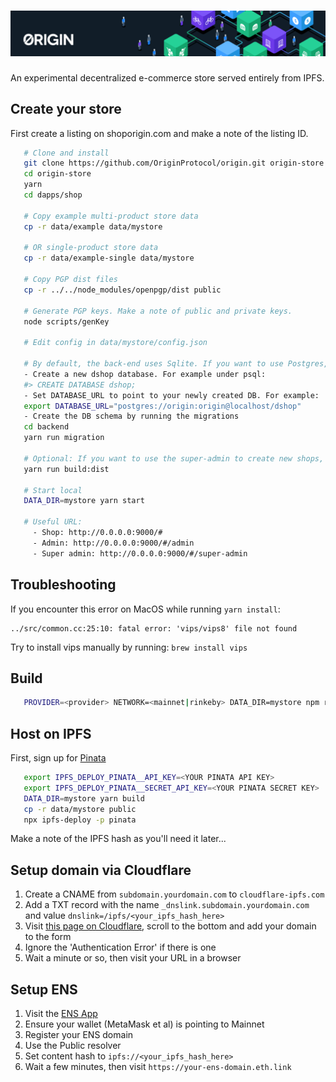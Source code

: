 # ![Origin Protocol](../marketplace/data/origin-header.png)

An experimental decentralized e-commerce store served entirely from IPFS.

## Create your store

First create a listing on shoporigin.com and make a note of the listing ID.

```sh
   # Clone and install
   git clone https://github.com/OriginProtocol/origin.git origin-store
   cd origin-store
   yarn
   cd dapps/shop

   # Copy example multi-product store data
   cp -r data/example data/mystore

   # OR single-product store data
   cp -r data/example-single data/mystore

   # Copy PGP dist files
   cp -r ../../node_modules/openpgp/dist public

   # Generate PGP keys. Make a note of public and private keys.
   node scripts/genKey

   # Edit config in data/mystore/config.json

   # By default, the back-end uses Sqlite. If you want to use Postgres, do the following:
   - Create a new dshop database. For example under psql:
   #> CREATE DATABASE dshop;
   - Set DATABASE_URL to point to your newly created DB. For example:
   export DATABASE_URL="postgres://origin:origin@localhost/dshop"
   - Create the DB schema by running the migrations
   cd backend
   yarn run migration

   # Optional: If you want to use the super-admin to create new shops, build the bundle.
   yarn run build:dist

   # Start local
   DATA_DIR=mystore yarn start

   # Useful URL:
     - Shop: http://0.0.0.0:9000/#
     - Admin: http://0.0.0.0:9000/#/admin
     - Super admin: http://0.0.0.0:9000/#/super-admin
```

## Troubleshooting
If you encounter this error on MacOS while running `yarn install`:
```
../src/common.cc:25:10: fatal error: 'vips/vips8' file not found
```
Try to install vips manually by running:
```brew install vips```

## Build

```sh
   PROVIDER=<provider> NETWORK=<mainnet|rinkeby> DATA_DIR=mystore npm run build
```

## Host on IPFS

First, sign up for [Pinata](https://pinata.cloud/signup)

```sh
   export IPFS_DEPLOY_PINATA__API_KEY=<YOUR PINATA API KEY>
   export IPFS_DEPLOY_PINATA__SECRET_API_KEY=<YOUR PINATA SECRET KEY>
   DATA_DIR=mystore yarn build
   cp -r data/mystore public
   npx ipfs-deploy -p pinata
```

Make a note of the IPFS hash as you'll need it later...

## Setup domain via Cloudflare

1. Create a CNAME from `subdomain.yourdomain.com` to `cloudflare-ipfs.com`
2. Add a TXT record with the name `_dnslink.subdomain.yourdomain.com` and value
   `dnslink=/ipfs/<your_ipfs_hash_here>`
3. Visit
   [this page on Cloudflare](https://www.cloudflare.com/distributed-web-gateway/),
   scroll to the bottom and add your domain to the form
4. Ignore the 'Authentication Error' if there is one
5. Wait a minute or so, then visit your URL in a browser

## Setup ENS

1. Visit the [ENS App](https://app.ens.domains/)
2. Ensure your wallet (MetaMask et al) is pointing to Mainnet
3. Register your ENS domain
4. Use the Public resolver
5. Set content hash to `ipfs://<your_ipfs_hash_here>`
6. Wait a few minutes, then visit `https://your-ens-domain.eth.link`
